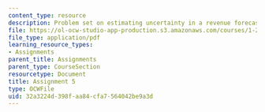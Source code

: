```yaml
---
content_type: resource
description: Problem set on estimating uncertainty in a revenue forecast.
file: https://ol-ocw-studio-app-production.s3.amazonaws.com/courses/1-201j-transportation-systems-analysis-demand-and-economics-fall-2008/32a3224d398faa84cfa7564042be9a3d_MIT1_201JF08_hw_5.pdf
file_type: application/pdf
learning_resource_types:
- Assignments
parent_title: Assignments
parent_type: CourseSection
resourcetype: Document
title: Assignment 5
type: OCWFile
uid: 32a3224d-398f-aa84-cfa7-564042be9a3d
---
```

